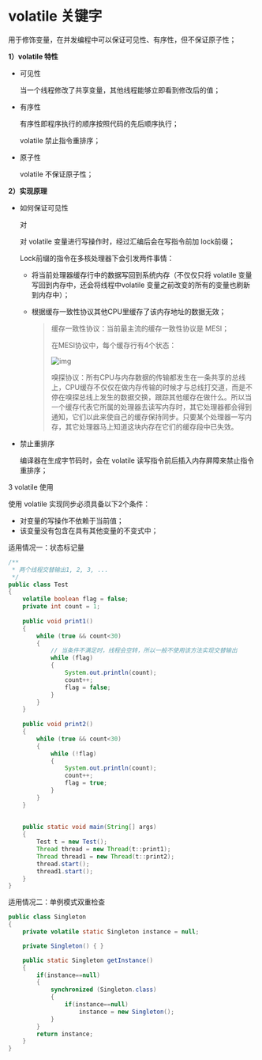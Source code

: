 # volatile 关键字

用于修饰变量，在并发编程中可以保证可见性、有序性，但不保证原子性；

**1）volatile 特性**

+ 可见性

  当一个线程修改了共享变量，其他线程能够立即看到修改后的值；

+ 有序性

  有序性即程序执行的顺序按照代码的先后顺序执行；

  volatile 禁止指令重排序；

+ 原子性

  volatile 不保证原子性；


**2）实现原理**

+ 如何保证可见性

  对

  对 volatile 变量进行写操作时，经过汇编后会在写指令前加 lock前缀；

  Lock前缀的指令在多核处理器下会引发两件事情：

  + 将当前处理器缓存行中的数据写回到系统内存（不仅仅只将 volatile 变量写回到内存中，还会将线程中volatile 变量之前改变的所有的变量也刷新到内存中）；

  + 根据缓存一致性协议其他CPU里缓存了该内存地址的数据无效；

    > 缓存一致性协议：当前最主流的缓存一致性协议是 MESI；
    >
    > 在MESI协议中，每个缓存行有4个状态：
    >
    > ![img](https://images2015.cnblogs.com/blog/801753/201706/801753-20170620131125273-1538564632.png)
    >
    > 嗅探协议：所有CPU与内存数据的传输都发生在一条共享的总线上，CPU缓存不仅仅在做内存传输的时候才与总线打交道，而是不停在嗅探总线上发生的数据交换，跟踪其他缓存在做什么。所以当一个缓存代表它所属的处理器去读写内存时，其它处理器都会得到通知，它们以此来使自己的缓存保持同步。只要某个处理器一写内存，其它处理器马上知道这块内存在它们的缓存段中已失效。

+ 禁止重排序

  编译器在生成字节码时，会在 volatile 读写指令前后插入内存屏障来禁止指令重排序；

3 volatile 使用

使用 volatile 实现同步必须具备以下2个条件：

+ 对变量的写操作不依赖于当前值；
+ 该变量没有包含在具有其他变量的不变式中；

适用情况一：状态标记量

```java
/**
 * 两个线程交替输出1, 2, 3, ...
 */
public class Test
{
    volatile boolean flag = false;
    private int count = 1;
    
    public void print1()
    {
        while (true && count<30)
        {
            // 当条件不满足时，线程会空转，所以一般不使用该方法实现交替输出
            while (flag)
            {
                System.out.println(count);
                count++;
                flag = false;
            }
        }
    }
    
    public void print2()
    {
        while (true && count<30)
        {
            while (!flag)
            {
                System.out.println(count);
                count++;
                flag = true;
            }
        }
    }
    
    
    public static void main(String[] args)
    {
        Test t = new Test();
        Thread thread = new Thread(t::print1);
        Thread thread1 = new Thread(t::print2);
        thread.start();
        thread1.start();
    }
}
```

适用情况二：单例模式双重检查

```java
public class Singleton
{
    private volatile static Singleton instance = null;

    private Singleton() { }

    public static Singleton getInstance()
    {
        if(instance==null)
        {
            synchronized (Singleton.class)
            {
                if(instance==null)
                    instance = new Singleton();
            }
        }
        return instance;
    }
}
```

